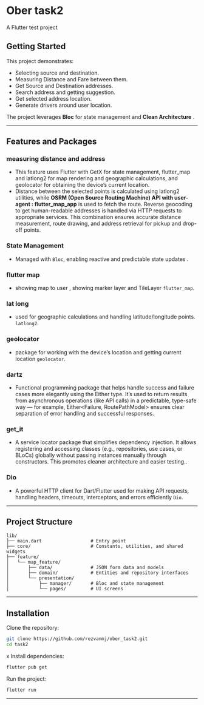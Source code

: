 # Ober task2

A Flutter test project

## Getting Started

This project demonstrates:
- Selecting source and destination.
- Measuring Distance and Fare between them.
- Get Source and Destination addresses.
- Search address and getting suggestion.
- Get selected address location.
- Generate drivers around user location.


The project leverages **Bloc** for state management and **Clean Architecture** .

---

## Features and Packages

### measuring distance and address
- This feature uses Flutter with GetX for state management, flutter_map and latlong2 for map rendering and geographic calculations, and geolocator for obtaining the device’s current location.
- Distance between the selected points is calculated using latlong2 utilities, while **OSRM (Open Source Routing Machine) API with user-agent : flutter_map_app** is used to fetch the route. Reverse geocoding to get human-readable addresses is handled via HTTP requests to appropriate services. This combination ensures accurate distance measurement, route drawing, and address retrieval for pickup and drop-off points.

### State Management
- Managed with `Bloc`, enabling reactive and predictable state updates .

### flutter map
- showing map to user , showing marker layer and TileLayer `flutter_map`.

### lat long
- used for geographic calculations and handling latitude/longitude points. `latlong2`.

### geolocator
- package for working with the device’s location and getting current location `geolocator`.

### dartz
- Functional programming package that helps handle success and failure cases more elegantly using the Either type. It’s used to return results from asynchronous operations (like API calls) in a predictable, type-safe way — for example, Either<Failure, RoutePathModel> ensures clear separation of error handling and successful responses.


### get_it
- A service locator package that simplifies dependency injection. It allows registering and accessing classes (e.g., repositories, use cases, or BLoCs) globally without passing instances manually through constructors. This promotes cleaner architecture and easier testing..


### Dio
- A powerful HTTP client for Dart/Flutter used for making API requests, handling headers, timeouts, interceptors, and errors efficiently `Dio`.
---


## Project Structure

```
lib/
├── main.dart                  # Entry point
├── core/                      # Constants, utilities, and shared widgets
├── feature/
│   └── map_feature/
│       ├── data/              # JSON form data and models
│       ├── domain/            # Entities and repository interfaces
│       └── presentation/
│           ├── manager/       # Bloc and state management
│           └── pages/         # UI screens

```

---

## Installation

Clone the repository:
```bash
git clone https://github.com/rezvanmj/ober_task2.git
cd task2
```
x
Install dependencies:
```bash
flutter pub get
```

Run the project:
```bash
flutter run
```

---

